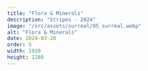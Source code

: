 ```yaml
---
title: "Flora & Minerals"
description: "Stripes - 2024"
image: "/src/assets/surreal/05_surreal.webp"
alt: "Flora & Minerals"
date: 2024-03-20
order: 5
width: 1920
height: 1280
---
```

